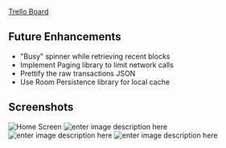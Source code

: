 [Trello Board](https://trello.com/b/OWZRAP5j/blockone)

## Future Enhancements
 - "Busy" spinner while retrieving recent blocks
 - Implement Paging library to limit network calls
 - Prettify the raw transactions JSON
 - Use Room Persistence library for local cache


## Screenshots
![Home Screen](https://raw.githubusercontent.com/jkane001/BlockOne/master/assets/screen_1.png)
![enter image description here](https://raw.githubusercontent.com/jkane001/BlockOne/master/assets/screen_2.png)
![enter image description here](https://raw.githubusercontent.com/jkane001/BlockOne/master/assets/screen_3.png)
![enter image description here](https://raw.githubusercontent.com/jkane001/BlockOne/master/assets/screen_4.png)
<!--stackedit_data:
eyJoaXN0b3J5IjpbMTM1NTk5Mzk2MywxODcwNDgxODcwLC0xOT
Y2MTgxNDM4LC00OTIwMDA2OTksMTgwOTU0Mzg0NCw5ODM4NTkw
NzYsMjUzNjE2OTNdfQ==
-->